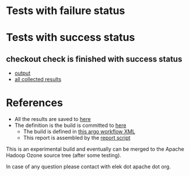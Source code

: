 # Tests with failure status


# Tests with success status

## checkout check is finished with success status

   * [output](https://raw.githubusercontent.com/elek/ozone-ci/master/pr/pr-hdds-2119-zbx88/checkout/output.log)
   * [all collected results](https://github.com/elek/ozone-ci/tree/master/pr/pr-hdds-2119-zbx88/checkout)




# References

 * All the results are saved to [here](https://github.com/elek/ozone-ci/tree/master/pr/pr-hdds-2119-zbx88/)
 * The definition is the build is committed to [here](https://github.com/elek/argo-ozone)
    * The build is defined in [this argo workflow XML](https://github.com/elek/argo-ozone/blob/master/ozone-build.yaml)
    * This report is assembled by the [report script](https://github.com/elek/argo-ozone/blob/master/scripts/report.sh)

This is an experimental build and eventually can be merged to the Apache Hadoop Ozone source tree (after some testing).

In case of any question please contact with elek dot apache dot org.

